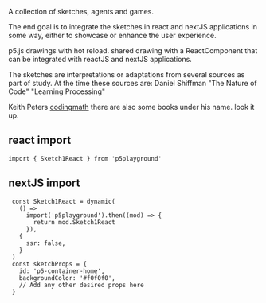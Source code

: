 A collection of sketches, agents and games.

The end goal is to integrate the sketches in react and nextJS applications
in some way, either to showcase or enhance the user experience.

p5.js drawings with hot reload. shared drawing with a ReactComponent that can be integrated with reactJS and nextJS applications.

The sketches are interpretations or adaptations from several sources as part of study. At the time these sources are:
Daniel Shiffman
    "The Nature of Code"
    "Learning Processing"

Keith Peters
    [codingmath](https://www.youtube.com/@codingmath/)
    there are also some books under his name. look it up.

## react import

```
import { Sketch1React } from 'p5playground'
```

## nextJS import

```
 const Sketch1React = dynamic(
   () =>
     import('p5playground').then((mod) => {
       return mod.Sketch1React
     }),
   {
     ssr: false,
   }
 )
 const sketchProps = {
   id: 'p5-container-home',
   backgroundColor: '#f0f0f0',
   // Add any other desired props here
 }
```
